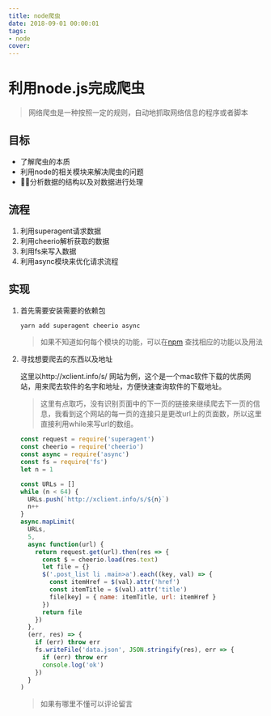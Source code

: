 ```yaml
---
title: node爬虫
date: 2018-09-01 00:00:01
tags:
- node
cover:
---
```


# 利用node.js完成爬虫

> 网络爬虫是一种按照一定的规则，自动地抓取网络信息的程序或者脚本

## 目标

* 了解爬虫的本质
* 利用node的相关模块来解决爬虫的问题
* 分析数据的结构以及对数据进行处理

## 流程

1. 利用superagent请求数据
2. 利用cheerio解析获取的数据
3. 利用fs来写入数据
4. 利用async模块来优化请求流程

## 实现

1. 首先需要安装需要的依赖包

   ```bash
   yarn add superagent cheerio async
   ```

   > 如果不知道如何每个模块的功能，可以在[npm](https://www.npmjs.com/) 查找相应的功能以及用法

2. 寻找想要爬去的东西以及地址

   这里以http://xclient.info/s/ 网站为例，这个是一个mac软件下载的优质网站，用来爬去软件的名字和地址，方便快速查询软件的下载地址。

   > 这里有点取巧，没有识别页面中的下一页的链接来继续爬去下一页的信息，我看到这个网站的每一页的连接只是更改url上的页面数，所以这里直接利用while来写url的数组。

   ```javascript
   const request = require('superagent')
   const cheerio = require('cheerio')
   const async = require('async')
   const fs = require('fs')
   let n = 1
   
   const URLs = []
   while (n < 64) {
     URLs.push(`http://xclient.info/s/${n}`)
     n++
   }
   async.mapLimit(
     URLs,
     5,
     async function(url) {
       return request.get(url).then(res => {
         const $ = cheerio.load(res.text)
         let file = {}
         $('.post_list li .main>a').each((key, val) => {
           const itemHref = $(val).attr('href')
           const itemTitle = $(val).attr('title')
           file[key] = { name: itemTitle, url: itemHref }
         })
         return file
       })
     },
     (err, res) => {
       if (err) throw err
       fs.writeFile('data.json', JSON.stringify(res), err => {
         if (err) throw err
         console.log('ok')
       })
     }
   )
   ```

   >  如果有哪里不懂可以评论留言